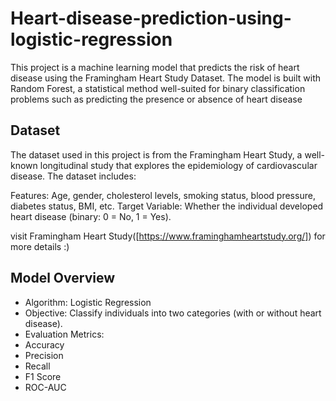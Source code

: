 # Heart-disease-prediction-using-logistic-regression

This project is a machine learning model that predicts the risk of heart disease using the Framingham Heart Study Dataset. The model is built with Random Forest, a statistical method well-suited for binary classification problems such as predicting the presence or absence of heart disease

## Dataset
The dataset used in this project is from the Framingham Heart Study, a well-known longitudinal study that explores the epidemiology of cardiovascular disease. The dataset includes:

Features: Age, gender, cholesterol levels, smoking status, blood pressure, diabetes status, BMI, etc.
Target Variable: Whether the individual developed heart disease (binary: 0 = No, 1 = Yes).

visit Framingham Heart Study([https://www.framinghamheartstudy.org/]) for more details :)

## Model Overview

- Algorithm: Logistic Regression
- Objective: Classify individuals into two categories (with or without heart disease).
- Evaluation Metrics:
- Accuracy
- Precision
- Recall
- F1 Score
- ROC-AUC
